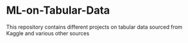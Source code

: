 # ML-on-Tabular-Data
This repository contains different projects on tabular data sourced from Kaggle and various other sources
